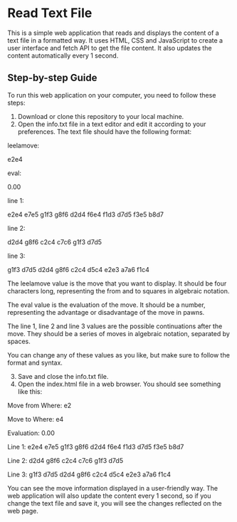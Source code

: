 # Read Text File

This is a simple web application that reads and displays the content of a text file in a formatted way. It uses HTML, CSS and JavaScript to create a user interface and fetch API to get the file content. It also updates the content automatically every 1 second.

## Step-by-step Guide

To run this web application on your computer, you need to follow these steps:

1. Download or clone this repository to your local machine.
2. Open the info.txt file in a text editor and edit it according to your preferences. The text file should have the following format:

leelamove:

e2e4

eval:

0.00

line 1:

e2e4 e7e5 g1f3 g8f6 d2d4 f6e4 f1d3 d7d5 f3e5 b8d7

line 2:

d2d4 g8f6 c2c4 c7c6 g1f3 d7d5

line 3:

g1f3 d7d5 d2d4 g8f6 c2c4 d5c4 e2e3 a7a6 f1c4

The leelamove value is the move that you want to display. It should be four characters long, representing the from and to squares in algebraic notation.

The eval value is the evaluation of the move. It should be a number, representing the advantage or disadvantage of the move in pawns.

The line 1, line 2 and line 3 values are the possible continuations after the move. They should be a series of moves in algebraic notation, separated by spaces.

You can change any of these values as you like, but make sure to follow the format and syntax.

3. Save and close the info.txt file.
4. Open the index.html file in a web browser. You should see something like this:

Move from Where: e2

Move to Where: e4

Evaluation: 0.00

Line 1: e2e4 e7e5 g1f3 g8f6 d2d4 f6e4 f1d3 d7d5 f3e5 b8d7

Line 2: d2d4 g8f6 c2c4 c7c6 g1f3 d7d5

Line 3: g1f3 d7d5 d2d4 g8f6 c2c4 d5c4 e2e3 a7a6 f1c4

You can see the move information displayed in a user-friendly way. The web application will also update the content every 1 second, so if you change the text file and save it, you will see the changes reflected on the web page.
